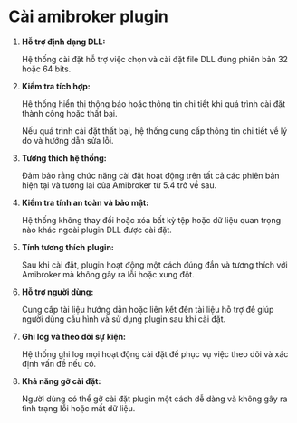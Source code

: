 # Cài amibroker plugin

1. **Hỗ trợ định dạng DLL:**
    
    Hệ thống cài đặt hỗ trợ việc chọn và cài đặt file DLL đúng phiên bản 32 hoặc 64 bits.
    
2. **Kiểm tra tích hợp:**
    
    Hệ thống hiển thị thông báo hoặc thông tin chi tiết khi quá trình cài đặt thành công hoặc thất bại.
    
    Nếu quá trình cài đặt thất bại, hệ thống cung cấp thông tin chi tiết về lý do và hướng dẫn sửa lỗi.
    
3. **Tương thích hệ thống:**
    
    Đảm bảo rằng chức năng cài đặt hoạt động trên tất cả các phiên bản hiện tại và tương lai của Amibroker từ 5.4 trở về sau.
    
4. **Kiểm tra tính an toàn và bảo mật:**
    
    Hệ thống không thay đổi hoặc xóa bất kỳ tệp hoặc dữ liệu quan trọng nào khác ngoài plugin DLL được cài đặt.
    
5. **Tính tương thích plugin:**
    
    Sau khi cài đặt, plugin hoạt động một cách đúng đắn và tương thích với Amibroker mà không gây ra lỗi hoặc xung đột.
    
6. **Hỗ trợ người dùng:**
    
    Cung cấp tài liệu hướng dẫn hoặc liên kết đến tài liệu hỗ trợ để giúp người dùng cấu hình và sử dụng plugin sau khi cài đặt.
    
7. **Ghi log và theo dõi sự kiện:**
    
    Hệ thống ghi log mọi hoạt động cài đặt để phục vụ việc theo dõi và xác định vấn đề nếu có.
    
8. **Khả năng gỡ cài đặt:**
    
    Người dùng có thể gỡ cài đặt plugin một cách dễ dàng và không gây ra tình trạng lỗi hoặc mất dữ liệu.
